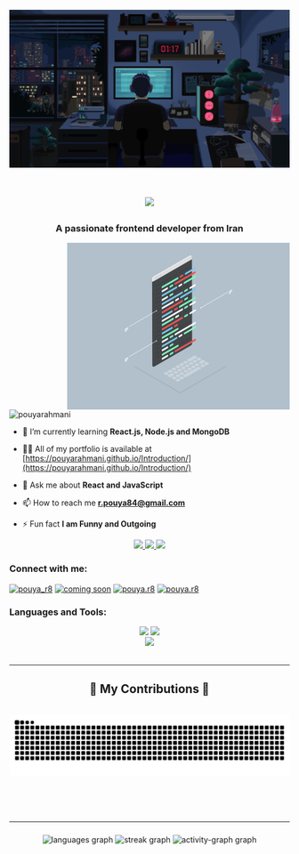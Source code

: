 ![MasterHead](./assets/header.gif)
<h1 align="center">
    <img src="https://readme-typing-svg.herokuapp.com/?font=Righteous&size=35&center=true&vCenter=true&width=500&height=70&duration=4000&lines=Hi+There!+👋;+I'm+Pouya+Rahmani!;" />
</h1>
<h3 align="center">A passionate frontend developer from Iran</h3>
<img align="right" alt="coding" width="400px" src="./assets/Gif1.gif">

<p align="left"> <img src="https://komarev.com/ghpvc/?username=pouyarahmani&label=Profile%20views&color=0e75b6&style=flat" alt="pouyarahmani" /> </p>

- 🌱 I’m currently learning **React.js, Node.js and MongoDB**

- 👨‍💻 All of my portfolio is available at [https://pouyarahmani.github.io/Introduction/](https://pouyarahmani.github.io/Introduction/)

- 💬 Ask me about **React and JavaScript**

- 📫 How to reach me **r.pouya84@gmail.com**

- ⚡ Fun fact **I am Funny and Outgoing**

<div align="center"> 
  <a href="mailto:r.pouya84@gmail.com">
    <img src="https://img.shields.io/badge/Gmail-333333?style=for-the-badge&logo=gmail&logoColor=red" />
  </a>
  <a href="#" target="_blank">
    <img src="https://img.shields.io/badge/LinkedIn-0077B5?style=for-the-badge&logo=linkedin&logoColor=white" target="_blank" />
  </a>
  <a href="https://pouyarahmani.github.io/Introduction/" target="_blank">
     <img src="https://img.shields.io/badge/Portfolio-FF5722?style=for-the-badge&logo=todoist&logoColor=white" target="_blank" /> <!-- sqlite, safari, google-chrome are other good icon options -->
  </a>
</div>

<h3 align="left">Connect with me:</h3>
<p align="left">
<a href="https://twitter.com/pouya_r8" target="blank"><img align="center" src="https://raw.githubusercontent.com/rahuldkjain/github-profile-readme-generator/master/src/images/icons/Social/twitter.svg" alt="pouya_r8" height="30" width="40" /></a>
<a href="https://linkedin.com/in/coming soon" target="blank"><img align="center" src="https://raw.githubusercontent.com/rahuldkjain/github-profile-readme-generator/master/src/images/icons/Social/linked-in-alt.svg" alt="coming soon" height="30" width="40" /></a>
<a href="https://fb.com/pouya.r8" target="blank"><img align="center" src="https://raw.githubusercontent.com/rahuldkjain/github-profile-readme-generator/master/src/images/icons/Social/facebook.svg" alt="pouya.r8" height="30" width="40" /></a>
<a href="https://instagram.com/pouya.r8" target="blank"><img align="center" src="https://raw.githubusercontent.com/rahuldkjain/github-profile-readme-generator/master/src/images/icons/Social/instagram.svg" alt="pouya.r8" height="30" width="40" /></a>
</p>

<h3 align="left">Languages and Tools:</h3>

<div align="center">
    <img src="https://skillicons.dev/icons?i=js,react,vite,bootstrap,html,css,github,tailwind,git" />
    <img src="https://skillicons.dev/icons?i=nodejs,python,express,mongodb,c,java,mysql,matlab,kali,linux" /><br>
    <img src="https://skillicons.dev/icons?i=vscode,wordpress,idea,pycharm,vim" /><br>
</div>

<br/>
<hr/>

<div align="center">
  <h2>🐍 My Contributions 🐍</h2>
  <br>
  <img alt="snake eating my contributions" src="https://raw.githubusercontent.com/pouyaRahmani/pouyaRahmani/output/github-contribution-grid-snake.svg" />
  
  <br/><br/><br/>
</div>

<hr/>

###

<div align="center">
  <img src="https://github-readme-stats.vercel.app/api/top-langs?username=pouyarahmani&locale=en&hide_title=false&layout=compact&card_width=320&langs_count=5&theme=dracula&hide_border=false&order=2" height="150" alt="languages graph"  />
  <img src="https://streak-stats.demolab.com?user=pouyarahmani&locale=en&mode=daily&theme=dracula&hide_border=false&border_radius=5&order=3" height="150" alt="streak graph"  />
  <img src="https://github-readme-activity-graph.vercel.app/graph?username=pouyarahmani&radius=16&theme=react&area=true&order=5" height="300" alt="activity-graph graph"  />
</div>

###
